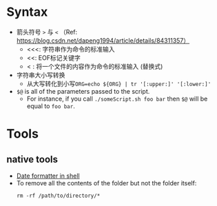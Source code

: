# Syntax
- 箭头符号 `>` 与 `<` （Ref: https://blog.csdn.net/dapeng1994/article/details/84311357）
  - <<<: 字符串作为命令的标准输入
  - <<: EOF标记关键字
  - < : 将一个文件的内容作为命令的标准输入 (替换式)
- 字符串大小写转换
  - 从大写转化到小写`ORG=echo ${ORG} | tr '[:upper:]' '[:lower:]'`
- `$@` is all of the parameters passed to the script.
    - For instance, if you call `./someScript.sh foo bar` then `$@` will be equal to `foo bar`.

# Tools

## native tools
- [Date formatter in shell](https://www.cyberciti.biz/faq/linux-unix-formatting-dates-for-display/)
- To remove all the contents of the folder but not the folder itself:
  ```
  rm -rf /path/to/directory/*
  ```


